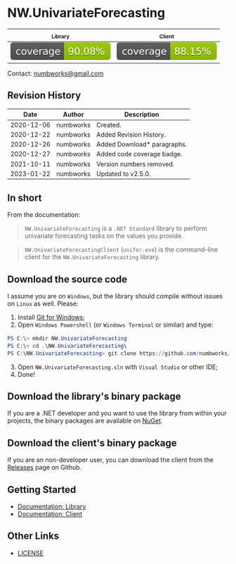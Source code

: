 # NW.UnivariateForecasting

| <sub>Library</sub> | <sub>Client</sub> |
|---|---|
|![codecoverage_library.svg](codecoverage_library.svg)|![codecoverage_client.svg](codecoverage_client.svg)|

Contact: numbworks@gmail.com

## Revision History

| Date | Author | Description |
|---|---|---|
| 2020-12-06 | numbworks | Created. |
| 2020-12-22 | numbworks | Added Revision History. |
| 2020-12-26 | numbworks | Added Download* paragraphs. |
| 2020-12-27 | numbworks | Added code coverage badge. |
| 2021-10-11 | numbworks | Version numbers removed. |
| 2023-01-22 | numbworks | Updated to v2.5.0. |

## In short

From the documentation:

>`NW.UnivariateForecasting` is a `.NET Standard` library to perform univariate forecasting tasks on the values you provide. 

>`NW.UnivariateForecastingClient` (`unifor.exe`) is the command-line client for the `NW.UnivariateForecasting` library.

## Download the source code

I assume you are on `Windows`, but the library should compile without issues on `Linux` as well. Please:

1. Install [Git for Windows](https://git-scm.com/download/win);
2. Open `Windows Powershell` (or `Windows Terminal` or similar) and type:

```powershell
PS C:\> mkdir NW.UnivariateForecasting
PS C:\> cd .\NW.UnivariateForecasting\
PS C:\NW.UnivariateForecasting> git clone https://github.com/numbworks/NW.UnivariateForecasting.git
```

3. Open `NW.UnivariateForecasting.sln` with `Visual Studio` or other IDE;
4. Done!

## Download the library's binary package

If you are a .NET developer and you want to use the library from within your projects, the binary packages are available on [NuGet](https://www.nuget.org/packages/NW.UnivariateForecasting/).

## Download the client's binary package

If you are an non-developer user, you can download the client from the [Releases](https://github.com/numbworks/NW.UnivariateForecasting/releases) page on Github.

## Getting Started

- [Documentation: Library](docs/Documentation-NW.UnivariateForecasting.md)
- [Documentation: Client](docs/Documentation-NW.UnivariateForecastingClient.md)

## Other Links

- [LICENSE](LICENSE)
